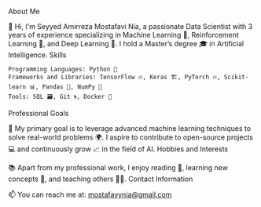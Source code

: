 About Me

👋 Hi, I'm Seyyed Amirreza Mostafavi Nia, a passionate Data Scientist with 3 years of experience specializing in Machine Learning 🤖, Reinforcement Learning 🔄, and Deep Learning 🧠. I hold a Master’s degree 🎓 in Artificial Intelligence.
Skills

    Programming Languages: Python 🐍
    Frameworks and Libraries: TensorFlow 🔥, Keras 🏗️, PyTorch 🔥, Scikit-learn 📊, Pandas 🐼, NumPy 🔢
    Tools: SQL 🗃️, Git 🌀, Docker 🐳

Professional Goals

🎯 My primary goal is to leverage advanced machine learning techniques to solve real-world problems 🌍. I aspire to contribute to open-source projects 💻 and continuously grow 📈 in the field of AI.
Hobbies and Interests

📚 Apart from my professional work, I enjoy reading 📖, learning new concepts 📘, and teaching others 🧑‍🏫.
Contact Information

📫 You can reach me at: mostafavynia@gmail.com
